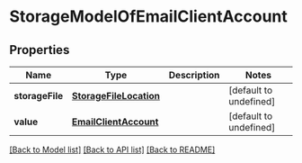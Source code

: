 # StorageModelOfEmailClientAccount

## Properties
Name | Type | Description | Notes
---- | ---- | ----------- | -----
**storageFile** | [**StorageFileLocation**](StorageFileLocation.md) |  | [default to undefined]
**value** | [**EmailClientAccount**](EmailClientAccount.md) |  | [default to undefined]


[[Back to Model list]](README.md#documentation-for-models) [[Back to API list]](README.md#documentation-for-api-endpoints) [[Back to README]](README.md)
